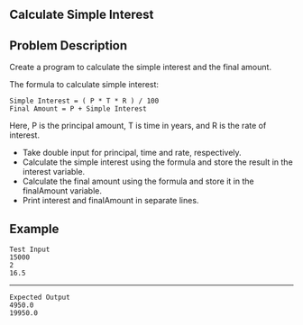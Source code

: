 Calculate Simple Interest
-
Problem Description
-
Create a program to calculate the simple interest and the final amount.

The formula to calculate simple interest:

    Simple Interest = ( P * T * R ) / 100
    Final Amount = P + Simple Interest
Here, P is the principal amount, T is time in years, and R is the rate of interest.

- Take double input for principal, time and rate, respectively.
- Calculate the simple interest using the formula and store the result in the interest variable.
- Calculate the final amount using the formula and store it in the finalAmount variable.
- Print interest and finalAmount in separate lines.

Example
-
    Test Input
    15000
    2
    16.5
-----
    Expected Output
    4950.0
    19950.0